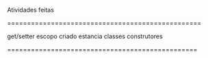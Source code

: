 Atividades feitas 

=================================================

get/setter 
escopo criado
estancia 
classes
construtores

================================================

